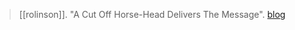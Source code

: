 > [[rolinson]]. "A Cut Off Horse-Head Delivers The Message". [blog](https://aryaakasha.com/2019/11/14/a-cut-off-horse-head-delivers-the-message/)